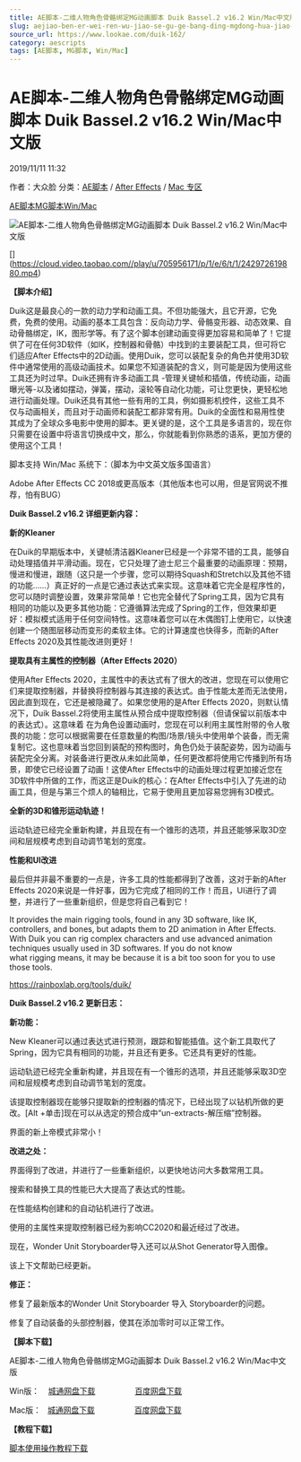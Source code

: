 ```yaml
---
title: AE脚本-二维人物角色骨骼绑定MG动画脚本 Duik Bassel.2 v16.2 Win/Mac中文版
slug: aejiao-ben-er-wei-ren-wu-jiao-se-gu-ge-bang-ding-mgdong-hua-jiao-ben-duik-bassel-2-v16-2-win-maczhong-wen-ban
source_url: https://www.lookae.com/duik-162/
category: aescripts
tags: [AE脚本, MG脚本, Win/Mac]
---
```

# AE脚本-二维人物角色骨骼绑定MG动画脚本 Duik Bassel.2 v16.2 Win/Mac中文版

2019/11/11 11:32

作者：大众脸
分类：[AE脚本](https://www.lookae.com/after-effects/aescripts/) / [After Effects](https://www.lookae.com/after-effects/) / [Mac 专区](https://www.lookae.com/mac-osx/)

[AE脚本](https://www.lookae.com/tag/ae%e8%84%9a%e6%9c%ac/)[MG脚本](https://www.lookae.com/tag/mg%e8%84%9a%e6%9c%ac/)[Win/Mac](https://www.lookae.com/tag/winmac/)

![AE脚本-二维人物角色骨骼绑定MG动画脚本 Duik Bassel.2 v16.2 Win/Mac中文版](https://www.lookae.com/wp-content/uploads/2019/11/Duik-Bassel-2.jpg "AE脚本-二维人物角色骨骼绑定MG动画脚本 Duik Bassel.2 v16.2 Win/Mac中文版-LookAE.com")

[﻿[﻿]("https://cloud.video.taobao.com//play/u/705956171/p/1/e/6/t/1/242972619880.mp4)](https://cloud.video.taobao.com//play/u/705956171/p/1/e/6/t/1/242972619880.mp4)

**【脚本介绍】**

Duik这是最良心的一款的动力学和动画工具。不但功能强大，且它开源，它免费，免费的使用。动画的基本工具包含：反向动力学、骨骼变形器、动态效果、自动骨骼绑定，IK，图形学等。有了这个脚本创建动画变得更加容易和简单了！它提供了可在任何3D软件（如IK，控制器和骨骼）中找到的主要装配工具，但可将它们适应After Effects中的2D动画。使用Duik，您可以装配复杂的角色并使用3D软件中通常使用的高级动画技术。如果您不知道装配的含义，则可能是因为使用这些工具还为时过早。Duik还拥有许多动画工具 -管理关键帧和插值，传统动画，动画曝光等-以及诸如摆动，弹簧，摆动，滚轮等自动化功能，可让您更快，更轻松地进行动画处理。Duik还具有其他一些有用的工具，例如摄影机控件，这些工具不仅与动画相关，而且对于动画师和装配工都非常有用。Duik的全面性和易用性使其成为了全球众多电影中使用的脚本。更关键的是，这个工具是多语言的，现在你只需要在设置中将语言切换成中文，那么，你就能看到你熟悉的语系，更加方便的使用这个工具！

脚本支持 Win/Mac 系统下：（脚本为中文英文版多国语言）

Adobe After Effects CC 2018或更高版本（其他版本也可以用，但是官网说不推荐，怕有BUG）

**Duik Bassel.2 v16.2 详细更新内容：**

**新的Kleaner**

在Duik的早期版本中，关键帧清洁器Kleaner已经是一个非常不错的工具，能够自动处理插值并平滑动画。现在，它只处理了迪士尼三个最重要的动画原理：预期，慢进和慢进，跟随（这只是一个步骤，您可以期待Squash和Stretch以及其他不错的功能……）真正好的一点是它通过表达式来实现。这意味着它完全是程序性的，您可以随时调整设置，效果非常简单！它也完全替代了Spring工具，因为它具有相同的功能以及更多其他功能：它遵循算法完成了Spring的工作，但效果却更好：模拟模式适用于任何空间特性。这意味着您可以在木偶图钉上使用它，以快速创建一个随图层移动而变形的柔软主体。它的计算速度也快得多，而新的After Effects 2020及其性能改进则更好！

**提取具有主属性的控制器（After Effects 2020）**

使用After Effects 2020，主属性中的表达式有了很大的改进，您现在可以使用它们来提取控制器，并替换将控制器与其连接的表达式。由于性能太差而无法使用，因此直到现在，它还是被隐藏了。如果您使用的是After Effects 2020，则默认情况下，Duik Bassel.2将使用主属性从预合成中提取控制器（但请保留以前版本中的表达式）。这意味着 在为角色设置动画时，您现在可以利用主属性附带的令人敬畏的功能：您可以根据需要在任意数量的构图/场景/镜头中使用单个装备，而无需复制它。这也意味着当您回到装配的预构图时，角色仍处于装配姿势，因为动画与装配完全分离。对装备进行更改从未如此简单，任何更改都将使用它传播到所有场景，即使它已经设置了动画！这使After Effects中的动画处理过程更加接近您在3D软件中所做的工作，而这正是Duik的核心：在After Effects中引入了先进的动画工具，但是与第三个烦人的轴相比，它易于使用且更加容易您拥有3D模式。

**全新的3D和锥形运动轨迹！**

运动轨迹已经完全重新构建，并且现在有一个锥形的选项，并且还能够采取3D空间和层规模考虑到自动调节笔划的宽度。

**性能和UI改进**

最后但并非最不重要的一点是，许多工具的性能都得到了改善，这对于新的After Effects 2020来说是一件好事，因为它完成了相同的工作！而且，UI进行了调整，并进行了一些重新组织，但是您将自己看到它！

It provides the main rigging tools, found in any 3D software, like IK, controllers, and bones, but adapts them to 2D animation in After Effects. With Duik you can rig complex characters and use advanced animation techniques usually used in 3D softwares. If you do not know what rigging means, it may be because it is a bit too soon for you to use those tools.

https://rainboxlab.org/tools/duik/

**Duik Bassel.2 v16.2 更新日志：**

**新功能：**

New Kleaner可以通过表达式进行预测，跟踪和智能插值。这个新工具取代了Spring，因为它具有相同的功能，并且还有更多。它还具有更好的性能。

运动轨迹已经完全重新构建，并且现在有一个锥形的选项，并且还能够采取3D空间和层规模考虑到自动调节笔划的宽度。

该提取控制器现在能够只提取新的控制器的情况下，已经出现了以钻机所做的更改。[Alt +单击]现在可以从选定的预合成中“un-extracts-解压缩”控制器。

界面的新上帝模式非常小！

**改进之处：**

界面得到了改进，并进行了一些重新组织，以更快地访问大多数常用工具。

搜索和替换工具的性能已大大提高了表达式的性能。

在性能结构创建和的自动钻机进行了改进。

使用的主属性来提取控制器已经为影响CC2020和最近经过了改进。

现在，Wonder Unit Storyboarder导入还可以从Shot Generator导入图像。

该上下文帮助已经更新。

**修正：**

修复了最新版本的Wonder Unit Storyboarder 导入 Storyboarder的问题。

修复了自动装备的头部控制器，使其在添加零时可以正常工作。

**【脚本下载】**

AE脚本-二维人物角色骨骼绑定MG动画脚本 Duik Bassel.2 v16.2 Win/Mac中文版

Win版：    [城通网盘下载](https://tc5.us/file/680462-406908193)                  [百度网盘下载](https://pan.baidu.com/s/19Ot0QQGucBrM0MRc8z5uWg)

Mac版：   [城通网盘下载](https://tc5.us/file/680462-406908061)                  [百度网盘下载](https://pan.baidu.com/s/1jvnIZbtFQT6J0XLWv6Lwvg)

**【教程下载】**

[脚本使用操作教程下载](https://www.400gb.com/file/122991244)
